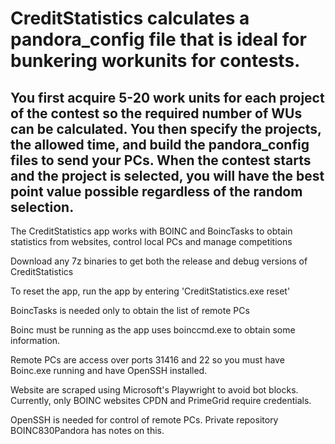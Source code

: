 # CreditStatistics calculates a pandora\_config file that is ideal for bunkering workunits for contests.

## You first acquire 5-20 work units for each project of the contest so the required number of WUs can be calculated.  You then specify the projects, the allowed time, and build the pandora\_config files to send your PCs. When the contest starts and the project is selected, you will have the best point value possible regardless of the random selection.

The CreditStatistics app works with BOINC and BoincTasks to obtain statistics from websites, control local PCs and manage competitions

Download any 7z binaries to get both the release and debug versions of CreditStatistics

To reset the app, run the app by entering 'CreditStatistics.exe reset'

BoincTasks is needed only to obtain the list of remote PCs

Boinc must be running as the app uses boinccmd.exe to obtain some information.

Remote PCs are access over ports 31416 and 22 so you must have Boinc.exe running and have OpenSSH installed.

Website are scraped using Microsoft's Playwright to avoid bot blocks.  Currently, only BOINC websites CPDN and PrimeGrid require credentials.

OpenSSH is needed for control of remote PCs.  Private repository BOINC830Pandora has notes on this.
